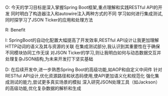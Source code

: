 O:
今天的学习目标是深入掌握Spring Boot框架,重点理解和实践RESTful API的开发
同时明白了构造器注入和autowire注入两种方式的不同
学习如何进行集成测试,同时探学习了JSON Ticker的应用和处理方法 

R: Benefit

I:
SpringBoot的自动化配置大幅提高了开发效率,RESTful API设计让我更加理解HTTP动词的语义及其与资源的关联 
在集成测试部分,我认识到其重要性在于确保不同模块协同工作无误 
对JSON Ticker的学习,则让我明白如何与动态数据交互并处理复杂JSON结构,为未来开发打下坚实基础 

D:
在后续开发中,进一步熟悉Spring Boot的高级功能,如AOP和自定义中间件 
针对RESTful API设计,优化资源路径和状态码使用,使API更加语义化和规范化 
强化集成测试的能力,尝试更多真实场景的模拟 
深入研究JSON处理工具（如Jackson）的高级功能,优化复杂数据的解析和生成 
